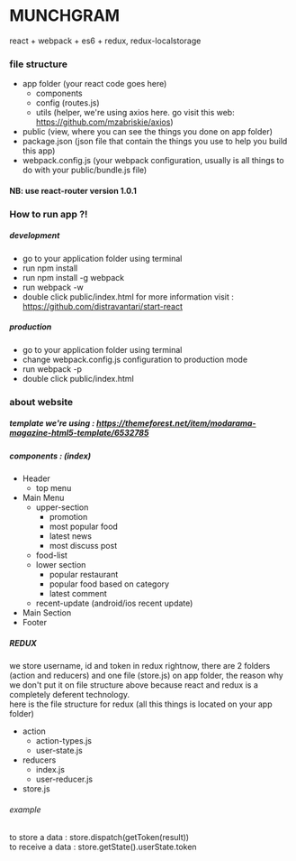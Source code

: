 # MUNCHGRAM
react + webpack + es6 + redux, redux-localstorage

### file structure
- app folder (your react code goes here)
    - components
    - config (routes.js)
    - utils (helper, we're using axios here. go visit this web: https://github.com/mzabriskie/axios)
- public (view, where you can see the things you done on app folder)
- package.json (json file that contain the things you use to help you build this app)
- webpack.config.js (your webpack configuration, usually is all things to do with your public/bundle.js file)

#### NB: use react-router version 1.0.1

### How to run app ?!
##### development
- go to your application folder using terminal
- run npm install
- run npm install -g webpack 
- run webpack -w
- double click public/index.html
for more information visit : https://github.com/distravantari/start-react

##### production
- go to your application folder using terminal
- change webpack.config.js configuration to production mode
- run webpack -p
- double click public/index.html

### about website
##### template we're using : https://themeforest.net/item/modarama-magazine-html5-template/6532785      

##### components :  (index)  
- Header
    - top menu
- Main Menu
    - upper-section
        - promotion
        -  most popular food
        -  latest news
        -  most discuss post
    - food-list
    - lower section
        - popular restaurant
        -  popular food based on category
        -  latest comment
    - recent-update (android/ios recent update)
- Main Section
- Footer  

##### REDUX
we store username, id and token in redux rightnow, there are 2 folders (action and reducers) and one file (store.js) on app folder, the reason why we don't put it on file structure above because react and redux is a completely deferent technology.  
here is the file structure for redux (all this things is located on your app folder)
- action
    - action-types.js
    -  user-state.js
- reducers
    - index.js
    - user-reducer.js
- store.js

###### example
to store a data : store.dispatch(getToken(result))  
to receive a data : store.getState().userState.token
